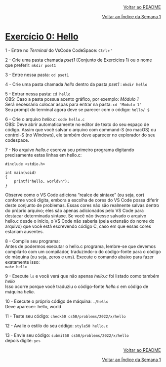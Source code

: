 <p align="right">
   <a href="https://patyfil.github.io/cs50-cc50-harvard/">Voltar ao README</a>
</p>
<p align="right">
   <a href="https://patyfil.github.io/cs50-cc50-harvard/1-C.html">Voltar ao Índice da Semana 1</a>
</p>

# [Exercício 0: Hello](https://cs50.harvard.edu/x/2022/psets/1/hello/)   




1 - Entre no *Terminal* do VsCode CodeSpace: `Ctrl`+`'`  

2 - Crie uma pasta chamada *pset1* (Conjunto de Exercícios 1) ou o nome que preferir: `mkdir pset1`  

3 - Entre nessa pasta: `cd pset1`  

4 - Crie uma pasta chamada *hello* dentro da pasta *pset1* : `mkdir hello`  

5 - Entrar nessa pasta: `cd hello`  
OBS: Caso a pasta possua acento gráfico, por exemplo: *Módulo 1*  
Será necessário colocar aspas para entrar na pasta: `cd 'Módulo 1'`  
Seu prompt do terminal agora deve se parecer com o código: `hello/ $`

6 - Crie o arquivo *hello.c*: `code hello.c`  
OBS: Deve abrir automaticamente no editor de texto do seu espaço de código.   Assim que você salvar o arquivo com command-S (no macOS) ou control-S (no Windows), ele também deve aparecer no explorador do seu codespace.  

7 - No arquivo *hello.c* escreva seu primeiro programa digitando precisamente estas linhas em hello.c:  

```
#include <stdio.h>

int main(void)
{
    printf("hello, world\n");
}
```

Observe como o VS Code adiciona “realce de sintaxe” (ou seja, cor) conforme você digita, embora a escolha de cores do VS Code possa diferir deste conjunto de problemas. Essas cores não são realmente salvas dentro do próprio arquivo; eles são apenas adicionados pelo VS Code para destacar determinada sintaxe. Se você não tivesse salvado o arquivo hello.c desde o início, o VS Code não saberia (pela extensão do nome do arquivo) que você está escrevendo código C, caso em que essas cores estariam ausentes.
 
8 - Compile seu programa:  
Antes de podermos executar o hello.c programa, lembre-se que devemos compilá-lo com um compilador, traduzindo-o do código-fonte para o código de máquina (ou seja, zeros e uns). Execute o comando abaixo para fazer exatamente isso:  
`make hello`

9 - Execute `ls` e você verá que não apenas *hello.c* foi listado como também *hello*  
Isso ocorre porque você traduziu o código-fonte *hello.c* em código de máquina *hello*.

10 - Execute o próprio código de máquina: `./hello`  
Deve aparecer: hello, world

11 - Teste seu código: `check50 cs50/problems/2022/x/hello`  

12 - Avalie o estilo do seu código: `style50 hello.c`  

13 - Envie seu código: `submit50 cs50/problems/2022/x/hello`  
depois digite: `yes`  

<p align="right">
   <a href="https://patyfil.github.io/cs50-cc50-harvard/">Voltar ao README</a>
</p>
<p align="right">
   <a href="https://patyfil.github.io/cs50-cc50-harvard/1-C.html">Voltar ao Índice da Semana 1</a>
</p>